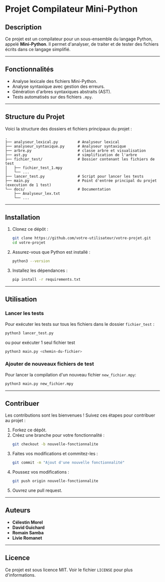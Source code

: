 # Projet Compilateur Mini-Python

## Description

Ce projet est un compilateur pour un sous-ensemble du langage Python, appelé **Mini-Python**. Il permet d'analyser, de traiter et de tester des fichiers écrits dans ce langage simplifié.

---

## Fonctionnalités

- Analyse lexicale des fichiers Mini-Python.
- Analyse syntaxique avec gestion des erreurs.
- Génération d'arbres syntaxiques abstraits (AST).
- Tests automatisés sur des fichiers `.mpy`.

---

## Structure du Projet

Voici la structure des dossiers et fichiers principaux du projet :

```
.
├── analyseur_lexical.py         # Analyseur lexical
├── analyseur_syntaxique.py      # Analyseur syntaxique
├── arbre.py                     # classe arbre et visualisation
├── ast.py                       # simplification de l'arbre
├── fichier_test/                # Dossier contenant les fichiers de test
│   ├── fichier_test_1.mpy
│   └── ...
├── lancer_test.py               # Script pour lancer les tests
├── main.py                      # Point d'entrée principal du projet (execution de 1 test)
└── docs/                        # Documentation
    ├── Analyseur_lex.txt
    └── ...
```

---

## Installation

1. Clonez ce dépôt :
   ```bash
   git clone https://github.com/votre-utilisateur/votre-projet.git
   cd votre-projet
   ```

2. Assurez-vous que Python est installé :
   ```bash
   python3 --version
   ```

3. Installez les dépendances :
   ```bash
   pip install -r requirements.txt
   ```

---

## Utilisation

### Lancer les tests
Pour exécuter les tests sur tous les fichiers dans le dossier `fichier_test` :
```bash
python3 lancer_test.py
```
ou pour exécuter 1 seul fichier test
```bash
python3 main.py <chemin-du-fichier>
```

### Ajouter de nouveaux fichiers de test
Pour lancer la compilation d'un nouveau fichier `new_fichier.mpy`:
   ```bash
   python3 main.py new_fichier.mpy
   ```

---

## Contribuer

Les contributions sont les bienvenues ! Suivez ces étapes pour contribuer au projet :

1. Forkez ce dépôt.
2. Créez une branche pour votre fonctionnalité :
   ```bash
   git checkout -b nouvelle-fonctionnalite
   ```
3. Faites vos modifications et commitez-les :
   ```bash
   git commit -m "Ajout d'une nouvelle fonctionnalité"
   ```
4. Poussez vos modifications :
   ```bash
   git push origin nouvelle-fonctionnalite
   ```
5. Ouvrez une pull request.

---

## Auteurs

- **Célestin Morel**
- **David Guichard**
- **Romain Samba**
- **Livie Romanet**

---

## Licence

Ce projet est sous licence MIT. Voir le fichier `LICENSE` pour plus d'informations.

